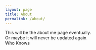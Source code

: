 ```yaml
---
layout: page
title: About
permalink: /about/
---
```


This will be the about me page eventually. 
<br>
Or maybe it will never be updated again.
<br>
Who Knows
